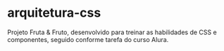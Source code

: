 # arquitetura-css
Projeto Fruta &amp; Fruto, desenvolvido para treinar as habilidades de CSS e componentes, seguido conforme tarefa do curso Alura.
